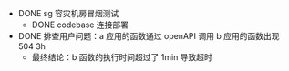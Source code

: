 - DONE sg 容灾机房冒烟测试
	- DONE codebase 连接部署
- DONE 排查用户问题：a 应用的函数通过 openAPI 调用 b 应用的函数出现 504 3h
	- 最终结论：b 函数的执行时间超过了 1min 导致超时